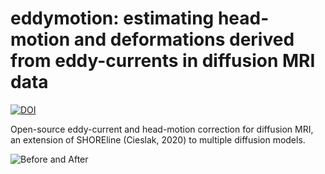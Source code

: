 # eddymotion: estimating head-motion and deformations derived from eddy-currents in diffusion MRI data

[![DOI](https://zenodo.org/badge/DOI/10.5281/zenodo.4680599.svg)](https://doi.org/10.5281/zenodo.4680599)

Open-source eddy-current and head-motion correction for diffusion MRI, an extension of SHOREline (Cieslak, 2020) to multiple diffusion models.

![Before and After](docs/assets/emc_reg.gif)
